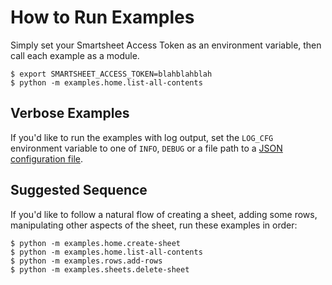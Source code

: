 # How to Run Examples

Simply set your Smartsheet Access Token as an environment variable, then call each example as a module.

    $ export SMARTSHEET_ACCESS_TOKEN=blahblahblah
	$ python -m examples.home.list-all-contents

## Verbose Examples

If you'd like to run the examples with log output, set the `LOG_CFG` environment variable to one of `INFO`, `DEBUG` or a file path to a [JSON configuration file](https://docs.python.org/2/library/logging.config.html). 

## Suggested Sequence

If you'd like to follow a natural flow of creating a sheet, adding some rows, manipulating other aspects of the sheet, run these examples in order:

    $ python -m examples.home.create-sheet
    $ python -m examples.home.list-all-contents
    $ python -m examples.rows.add-rows
    $ python -m examples.sheets.delete-sheet
